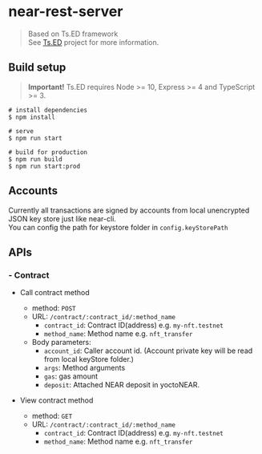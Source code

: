 # near-rest-server

> Based on Ts.ED framework    
> See [Ts.ED](https://tsed.io) project for more information.

## Build setup

> **Important!** Ts.ED requires Node >= 10, Express >= 4 and TypeScript >= 3.

```batch
# install dependencies
$ npm install

# serve
$ npm run start

# build for production
$ npm run build
$ npm run start:prod
```

## Accounts
Currently all transactions are signed by accounts from local unencrypted JSON key store just like near-cli.         
You can config the path for keystore folder in `config.keyStorePath`

## APIs

### - Contract

- Call contract method
  - method: `POST`
  - URL: `/contract/:contract_id/:method_name`
    - `contract_id`: Contract ID(address) e.g. `my-nft.testnet`
    - `method_name`: Method name e.g. `nft_transfer`
  - Body parameters:
    - `account_id`: Caller account id. (Account private key will be read from local keyStore folder.)
    - `args`: Method arguments
    - `gas`: gas amount
    - `deposit`: Attached NEAR deposit in yoctoNEAR.

- View contract method
  - method: `GET`
  - URL: `/contract/:contract_id/:method_name`
    - `contract_id`: Contract ID(address) e.g. `my-nft.testnet`
    - `method_name`: Method name e.g. `nft_transfer`
